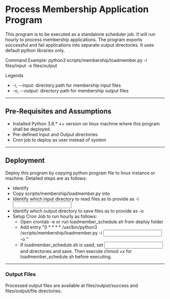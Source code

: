 # Process Membership Application Program
This program is to be executed as a standalone scheduler job. It will run hourly to process membership applications. The program exports successful and fail applications into separate output directories. It uses default python libraries only.

Command Example: python3 scripts/membership/loadmember.py -i files/input -o files/output

Legends
- -i, --input: directory path for membership input files
- -o, --output: directory path for membership output files
---
## Pre-Requisites and Assumptions
- Installed Python 3.8.* ++ version on linux machine where this program shall be deployed.
- Pre-defined Input and Output directories
- Cron job to deploy as user instead of system
---
## Deployment
Deploy this program by copying python program file to linux instance or machine. Detailed steps are as follows:
- Identify <deploy-path>
- Copy scripts/membership/loadmember.py into <deploy-path>
- Identify which input directory to read files as to provide as -i <input>
- Identify which output directory to save files as to provide as -o <output>
- Setup Cron Job to run hourly as follows: 
    - Open crontab -e or run loadmember_schedule.sh from deploy folder
    - Add entry "0 * * * * /usr/bin/python3 <deploy-path>/scripts/membership/loadmember.py -i <input> -o <output>"
    - If loadmember_schedule.sh is used, set <input> and <output> directories and save. Then execute chmod +x for loadmember_schedule.sh before executing.
    
---
### Output Files
Processed output files are available at files/output/success and files/output/file directories.